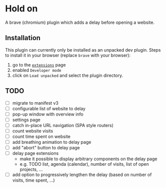 # Hold on

A brave (chromium) plugin which adds a delay before opening a website.

## Installation

This plugin can currently only be installed as an unpacked dev plugin.
Steps to install it in your browser (replace `brave` with your browser):

1. go to the [`extensions`](brave://extensions) page
2. enabled `Developer mode`
3. click on `Load unpacked` and select the plugin directory.


## TODO

- [ ] migrate to manifest v3
- [ ] configurable list of website to delay
- [ ] pop-up window with overview info
- [ ] settings page
- [ ] catch in-place URL navigation (SPA style routers)
- [ ] count website visits
- [ ] count time spent on website
- [ ] add breathing animation to delay page
- [ ] add "abort" button to delay page
- [ ] delay page extensions
    - make it possible to display arbitrary components on the delay page
    - e.g. TODO list, agenda (calendar), number of visits, list of open projects, ...
- [ ] add option to progressively lengthen the delay (based on number of visits, time spent, ...)
